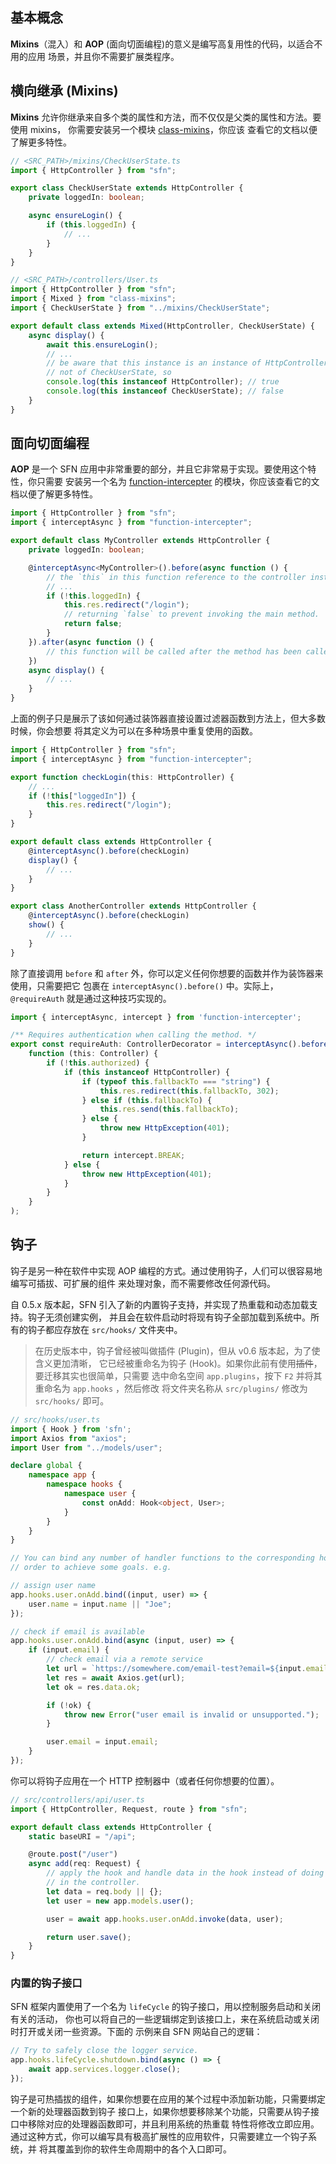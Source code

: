 <!-- title: Mixins 和 AOP; order: 14 -->
## 基本概念

**Mixins**（混入）和 **AOP** (面向切面编程)的意义是编写高复用性的代码，以适合不用的应用
场景，并且你不需要扩展类程序。

## 横向继承 (Mixins)

**Mixins** 允许你继承来自多个类的属性和方法，而不仅仅是父类的属性和方法。要使用 mixins，
你需要安装另一个模块 [class-mixins](https://github.com/hyurl/class-mixins)，你应该
查看它的文档以便了解更多特性。

```typescript
// <SRC_PATH>/mixins/CheckUserState.ts
import { HttpController } from "sfn";

export class CheckUserState extends HttpController {
    private loggedIn: boolean;

    async ensureLogin() {
        if (this.loggedIn) {
            // ...
        }
    }
}
```

```typescript
// <SRC_PATH>/controllers/User.ts
import { HttpController } from "sfn";
import { Mixed } from "class-mixins";
import { CheckUserState } from "../mixins/CheckUserState";

export default class extends Mixed(HttpController, CheckUserState) {
    async display() {
        await this.ensureLogin();
        // ...
        // be aware that this instance is an instance of HttpController, but 
        // not of CheckUserState, so
        console.log(this instanceof HttpController); // true
        console.log(this instanceof CheckUserState); // false
    }
}
```

## 面向切面编程

**AOP** 是一个 SFN 应用中非常重要的部分，并且它非常易于实现。要使用这个特性，你只需要
安装另一个名为 [function-intercepter](https://github.com/hyurl/function-intercepter)
的模块，你应该查看它的文档以便了解更多特性。

```typescript
import { HttpController } from "sfn";
import { interceptAsync } from "function-intercepter";

export default class MyController extends HttpController {
    private loggedIn: boolean;

    @interceptAsync<MyController>().before(async function () {
        // the `this` in this function reference to the controller instance
        // ...
        if (!this.loggedIn) {
            this.res.redirect("/login");
            // returning `false` to prevent invoking the main method.
            return false;
        }
    }).after(async function () {
        // this function will be called after the method has been called
    })
    async display() {
        // ...
    }
}
```

上面的例子只是展示了该如何通过装饰器直接设置过滤器函数到方法上，但大多数时候，你会想要
将其定义为可以在多种场景中重复使用的函数。

```typescript
import { HttpController } from "sfn";
import { interceptAsync } from "function-intercepter";

export function checkLogin(this: HttpController) {
    // ...
    if (!this["loggedIn"]) {
        this.res.redirect("/login");
    }
}

export default class extends HttpController {
    @interceptAsync().before(checkLogin)
    display() {
        // ...
    }
}

export class AnotherController extends HttpController {
    @interceptAsync().before(checkLogin)
    show() {
        // ...
    }
}
```

除了直接调用 `before` 和 `after` 外，你可以定义任何你想要的函数并作为装饰器来使用，只需要把它
包裹在 `interceptAsync().before()` 中。实际上，`@requireAuth` 就是通过这种技巧实现的。

```ts
import { interceptAsync, intercept } from 'function-intercepter';

/** Requires authentication when calling the method. */
export const requireAuth: ControllerDecorator = interceptAsync().before(
    function (this: Controller) {
        if (!this.authorized) {
            if (this instanceof HttpController) {
                if (typeof this.fallbackTo === "string") {
                    this.res.redirect(this.fallbackTo, 302);
                } else if (this.fallbackTo) {
                    this.res.send(this.fallbackTo);
                } else {
                    throw new HttpException(401);
                }

                return intercept.BREAK;
            } else {
                throw new HttpException(401);
            }
        }
    }
);
```

## 钩子

钩子是另一种在软件中实现 AOP 编程的方式。通过使用钩子，人们可以很容易地编写可插拔、可扩展的组件
来处理对象，而不需要修改任何源代码。

自 0.5.x 版本起，SFN 引入了新的内置钩子支持，并实现了热重载和动态加载支持。钩子无须创建实例，
并且会在软件启动时将现有钩子全部加载到系统中。所有的钩子都应存放在 `src/hooks/` 文件夹中。

> 在历史版本中，钩子曾经被叫做插件 (Plugin)，但从 v0.6 版本起，为了使含义更加清晰，
> 它已经被重命名为钩子 (Hook)。如果你此前有使用~~插件~~，要迁移其实也很简单，只需要
> 选中命名空间 `app.plugins`，按下 `F2` 并将其重命名为 `app.hooks` ，然后修改
> 将文件夹名称从 `src/plugins/` 修改为 `src/hooks/` 即可。

```typescript
// src/hooks/user.ts
import { Hook } from 'sfn';
import Axios from "axios";
import User from "../models/user";

declare global {
    namespace app {
        namespace hooks {
            namespace user {
                const onAdd: Hook<object, User>;
            }
        }
    }
}

// You can bind any number of handler functions to the corresponding hook in 
// order to achieve some goals. e.g.

// assign user name
app.hooks.user.onAdd.bind((input, user) => {
    user.name = input.name || "Joe";
});

// check if email is available
app.hooks.user.onAdd.bind(async (input, user) => {
    if (input.email) {
        // check email via a remote service
        let url = `https://somewhere.com/email-test?email=${input.email}`;
        let res = await Axios.get(url);
        let ok = res.data.ok;

        if (!ok) {
            throw new Error("user email is invalid or unsupported.");
        }

        user.email = input.email;
    }
});
```

你可以将钩子应用在一个 HTTP 控制器中（或者任何你想要的位置）。

```typescript
// src/controllers/api/user.ts
import { HttpController, Request, route } from "sfn";

export default class extends HttpController {
    static baseURI = "/api";

    @route.post("/user")
    async add(req: Request) {
        // apply the hook and handle data in the hook instead of doing it 
        // in the controller.
        let data = req.body || {};
        let user = new app.models.user();

        user = await app.hooks.user.onAdd.invoke(data, user);

        return user.save();
    }
}
```

### 内置的钩子接口

SFN 框架内置使用了一个名为 `lifeCycle` 的钩子接口，用以控制服务启动和关闭有关的活动，
你也可以将自己的一些逻辑绑定到该接口上，来在系统启动或关闭时打开或关闭一些资源。下面的
示例来自 SFN 网站自己的逻辑：

```typescript
// Try to safely close the logger service.
app.hooks.lifeCycle.shutdown.bind(async () => {
    await app.services.logger.close();
});
```

钩子是可热插拔的组件，如果你想要在应用的某个过程中添加新功能，只需要绑定一个新的处理器函数到钩子
接口上，如果你想要移除某个功能，只需要从钩子接口中移除对应的处理器函数即可，并且利用系统的热重载
特性将修改立即应用。通过这种方式，你可以编写具有极高扩展性的应用软件，只需要建立一个钩子系统，并
将其覆盖到你的软件生命周期中的各个入口即可。
